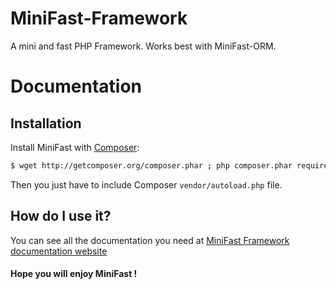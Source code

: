 # MiniFast-Framework
A mini and fast PHP Framework. Works best with MiniFast-ORM.

# Documentation

## Installation

Install MiniFast with [Composer](https://getcomposer.org/):
```sh
$ wget http://getcomposer.org/composer.phar ; php composer.phar require itechcydia/minifast ^1
```

Then you just have to include Composer `vendor/autoload.php` file.

## How do I use it?

You can see all the documentation you need at [MiniFast Framework documentation website](https://getminifast.org/framework/v1/getting-started)

#### Hope you will enjoy MiniFast !
